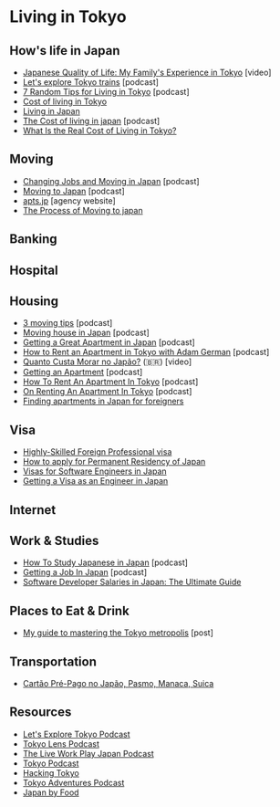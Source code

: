 # Living in Tokyo

## How's life in Japan

- [Japanese Quality of Life: My Family's Experience in Tokyo](https://www.youtube.com/watch?v=oqh2F9Xeqx8) [video]
- [Let's explore Tokyo trains](https://podtail.com/en/podcast/let-s-explore-tokyo-podcast/let-s-explore-tokyo-trains/) [podcast]
- [7 Random Tips for Living in Tokyo](https://tokyo-podcast.com/2019/01/27/random-tips-for-living-in-tokyo/) [podcast]
- [Cost of living in Tokyo](https://www.youtube.com/watch?v=GbrLob9YUPE&ab_channel=costoflivingin)
- [Living in Japan](https://www.youtube.com/watch?v=DO58nQzU4Lc&list=PLPzW9wf0QVQ-UBLhgTyZMBLyd26ocw113&ab_channel=Hey%2CJu%21Listen%21)
- [The Cost of living in japan](https://www.tokyoadventures.com/podcast/https/anchorfm/dashboard/episode/epho58) [podcast]
- [What Is the Real Cost of Living in Tokyo?](https://japan-dev.com/blog/what_is_the_real_cost_of_living_in_tokyo)

## Moving

- [Changing Jobs and Moving in Japan](https://jobsinjapan.com/blog/news/changing-jobs-moving-japan-podcast/) [podcast]
- [Moving to Japan](https://tokyo-podcast.com/how-to-move-to-japan/) [podcast]
- [apts.jp](https://apts.jp/) [agency website]
- [The Process of Moving to japan](https://www.tokyoadventures.com/podcast/https/anchorfm/dashboard/episode/e11vi6f)

## Banking

## Hospital

## Housing

- [3 moving tips](https://podtail.com/en/podcast/let-s-explore-tokyo-podcast/3-moving-to-japan-tips/) [podcast]
- [Moving house in Japan](https://anchor.fm/tokyolens/episodes/Moving-Houses-in-Japan-e3inia) [podcast]
- [Getting a Great Apartment in Japan](https://www.liveworkplayjapan.com/getting-a-great-apartment-in-japan/) [podcast]
- [How to Rent an Apartment in Tokyo with Adam German](https://tokyo-podcast.com/2012/10/21/renting-an-apartment-in-tokyo/) [podcast]
- [Quanto Custa Morar no Japão?](https://www.youtube.com/watch?v=J1NEXeOposI&list=PLPzW9wf0QVQ-UBLhgTyZMBLyd26ocw113) (:brazil:) [video]
- [Getting an Apartment](https://www.tokyoadventures.com/podcast/https/anchorfm/dashboard/episode/eotchn) [podcast]
- [How To Rent An Apartment In Tokyo](https://tokyo-podcast.com/renting-an-apartment-in-tokyo/) [podcast]
- [On Renting An Apartment In Tokyo](https://tokyo-podcast.com/renting-apartment-tokyo/) [podcast]
- [Finding apartments in Japan for foreigners](https://japan-dev.com/blog/finding-apartments-in-japan-for-foreigners)

## Visa

- [Highly-Skilled Foreign Professional visa](https://resources.realestate.co.jp/living/highly-skilled-foreign-professional-visa-for-japan-how-and-why-to-apply/)
- [How to apply for Permanent Residency of Japan](https://paipo-tang.medium.com/how-to-apply-for-permanent-residency-of-japan-89f850bff7b5)
- [Visas for Software Engineers in Japan](https://www.tokyodev.com/2020/03/02/japanese-engineering-visa-options/)
- [Getting a Visa as an Engineer in Japan](https://japan-dev.com/blog/getting-a-visa-as-an-engineer-in-japan)

## Internet

## Work & Studies

- [How To Study Japanese in Japan](https://tokyo-podcast.com/2019/01/29/how-to-study-japanese-in-japan/) [podcast]
- [Getting a Job In Japan](https://www.tokyoadventures.com/podcast/https/anchorfm/dashboard/episode/eli1hb) [podcast]
- [Software Developer Salaries in Japan: The Ultimate Guide](https://japan-dev.com/blog/software-developer-salaries-in-japan-the-ultimate-guide)

## Places to Eat & Drink

- [My guide to mastering the Tokyo metropolis](https://www.facebook.com/notes/dan-castellano/my-guide-to-mastering-the-tokyo-metropolis/10156466320841288/) [post]

## Transportation

- [Cartão Pré-Pago no Japão, Pasmo, Manaca, Suica](https://www.youtube.com/watch?v=wU43rUbHwMs&ab_channel=ViajeSemPerrengues)

## Resources

- [Let's Explore Tokyo Podcast](https://podtail.com/en/podcast/let-s-explore-tokyo-podcast/)
- [Tokyo Lens Podcast](https://anchor.fm/tokyolens)
- [The Live Work Play Japan Podcast](https://www.liveworkplayjapan.com/podcast/)
- [Tokyo Podcast](https://tokyo-podcast.com/)
- [Hacking Tokyo](https://hackingtokyo.com/)
- [Tokyo Adventures Podcast](https://www.tokyoadventures.com/podcast)
- [Japan by Food](https://www.youtube.com/c/JapanbyFood)
